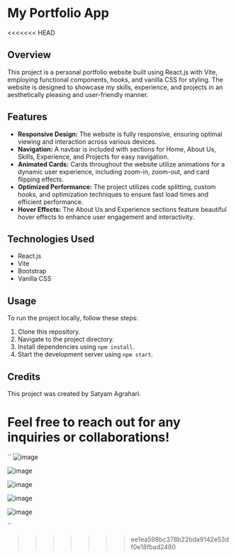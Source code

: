 # My Portfolio App

<<<<<<< HEAD
## Overview
This project is a personal portfolio website built using React.js with Vite, employing functional components, hooks, and vanilla CSS for styling. The website is designed to showcase my skills, experience, and projects in an aesthetically pleasing and user-friendly manner.

## Features

* **Responsive Design:** The website is fully responsive, ensuring optimal viewing and interaction across various devices.
* **Navigation:** A navbar is included with sections for Home, About Us, Skills, Experience, and Projects for easy navigation.
* **Animated Cards:** Cards throughout the website utilize animations for a dynamic user experience, including zoom-in, zoom-out, and card flipping effects.
* **Optimized Performance:** The project utilizes code splitting, custom hooks, and optimization techniques to ensure fast load times and efficient performance.
* **Hover Effects:** The About Us and Experience sections feature beautiful hover effects to enhance user engagement and interactivity.

## Technologies Used

* React.js
* Vite
* Bootstrap
* Vanilla CSS

## Usage

To run the project locally, follow these steps:

1. Clone this repository.
2. Navigate to the project directory.
3. Install dependencies using `npm install`.
4. Start the development server using `npm start`.

## Credits

This project was created by Satyam Agrahari. 

Feel free to reach out for any inquiries or collaborations!
=======
``
![image](https://github.com/Satyam9169/my-portfolio/assets/38384042/5eb5c919-f913-4599-9a5d-18387aa3a942)



![image](https://github.com/Satyam9169/my-portfolio/assets/38384042/f7ab6009-3b03-405a-ba3b-746f167e45f8)



![image](https://github.com/Satyam9169/my-portfolio/assets/38384042/9da4adfc-61e8-4462-8b1b-1043cb21a1bd)



![image](https://github.com/Satyam9169/my-portfolio/assets/38384042/96b64c94-80c3-4c8c-9dd6-a344c77f4e44)




![image](https://github.com/Satyam9169/my-portfolio/assets/38384042/46404330-e4f9-4c59-9457-d9e4f3c183a2)







``
>>>>>>> ee1ea598bc378b22bda9142e53df0e18fbad2480
